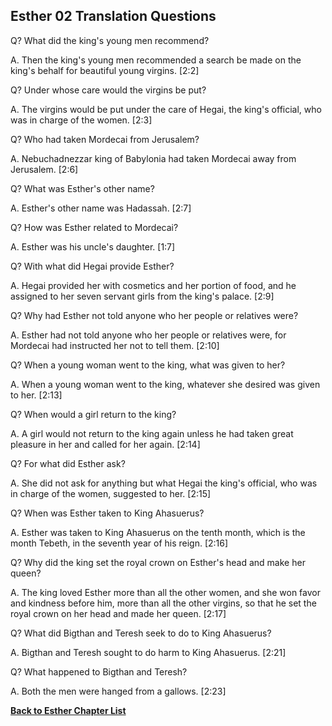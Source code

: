 ## Esther 02 Translation Questions ##

Q? What did the king's young men recommend?

A. Then the king's young men recommended a search be made on the king's behalf for beautiful young virgins. [2:2]

Q? Under whose care would the virgins be put?

A. The virgins would be put under the care of Hegai, the king's official, who was in charge of the women. [2:3]

Q? Who had taken Mordecai from Jerusalem?

A. Nebuchadnezzar king of Babylonia had taken Mordecai away from Jerusalem. [2:6]

Q? What was Esther's other name?

A. Esther's other name was Hadassah. [2:7]

Q? How was Esther related to Mordecai?

A. Esther was his uncle's daughter. [1:7]

Q? With what did Hegai provide Esther?

A. Hegai provided her with cosmetics and her portion of food, and he assigned to her seven servant girls from the king's palace. [2:9]

Q? Why had Esther not told anyone who her people or relatives were?

A. Esther had not told anyone who her people or relatives were, for Mordecai had instructed her not to tell them. [2:10]

Q? When a young woman went to the king, what was given to her?

A. When a young woman went to the king, whatever she desired was given to her. [2:13]

Q? When would a girl return to the king?

A. A girl would not return to the king again unless he had taken great pleasure in her and called for her again. [2:14]

Q? For what did Esther ask?

A. She did not ask for anything but what Hegai the king's official, who was in charge of the women, suggested to her. [2:15]

Q? When was Esther taken to King Ahasuerus?

A. Esther was taken to King Ahasuerus on the tenth month, which is the month Tebeth, in the seventh year of his reign. [2:16]

Q? Why did the king set the royal crown on Esther's head and make her queen?

A. The king loved Esther more than all the other women, and she won favor and kindness before him, more than all the other virgins, so that he set the royal crown on her head and made her queen. [2:17]

Q? What did Bigthan and Teresh seek to do to King Ahasuerus?

A. Bigthan and Teresh sought to do harm to King Ahasuerus. [2:21]

Q? What happened to Bigthan and Teresh?

A. Both the men were hanged from a gallows. [2:23]

__[Back to Esther Chapter List](./)__

